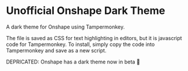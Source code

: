 # Unofficial Onshape Dark Theme
A dark theme for Onshape using Tampermonkey.

The file is saved as CSS for text highlighting in editors, but it is javascript code for Tampermonkey. To install, simply copy the code into Tampermonkey and save as a new script.

DEPRICATED: Onshape has a dark theme now in beta 🥳

